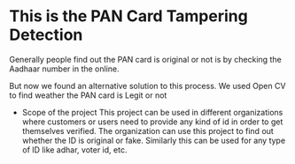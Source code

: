 # This is the PAN Card Tampering Detection

Generally people find out the PAN card is original or not is by checking the Aadhaar number in the online. 

But now we found an alternative solution to this process. We used Open CV to find weather the PAN card is Legit or not

* Scope of the project 
This project can be used in different organizations where customers or users need to provide any kind of id in order to get themselves verified. The organization can use this project to find out whether the ID is original or fake. Similarly this can be used for any type of ID like adhar, voter id, etc.